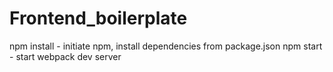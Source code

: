 # Frontend_boilerplate

npm install - initiate npm, install dependencies from package.json
npm start - start webpack dev server